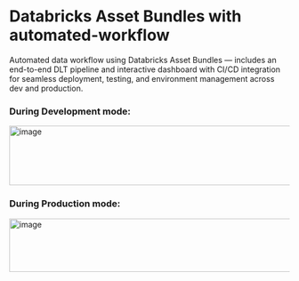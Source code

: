 # Databricks Asset Bundles with automated-workflow
Automated data workflow using Databricks Asset Bundles — includes an end-to-end DLT pipeline and interactive dashboard with CI/CD integration for seamless deployment, testing, and environment management across dev and production.

### During Development mode:
<img width="1624" height="107" alt="image" src="https://github.com/user-attachments/assets/2f5a52b7-6ff1-4790-bea3-4f34d4811fb3" />

### During Production mode:
<img width="1615" height="96" alt="image" src="https://github.com/user-attachments/assets/4c54052d-74db-49ce-88c0-dc3bf0aeb940" />

